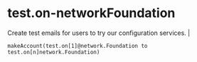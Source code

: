 # test.on-networkFoundation
Create test emails for users to try our configuration services. |

`makeAccount(test.on[1]@network.Foundation to test.on[n]network.Foundation)`
